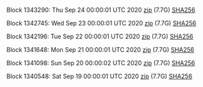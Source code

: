 Block 1343290: Thu Sep 24 00:00:01 UTC 2020 [zip](https://dash-bootstrap.ams3.digitaloceanspaces.com/mainnet/2020-09-24/bootstrap.dat.zip) (7.7G) [SHA256](https://dash-bootstrap.ams3.digitaloceanspaces.com/mainnet/2020-09-24/sha256.txt)

Block 1342745: Wed Sep 23 00:00:01 UTC 2020 [zip](https://dash-bootstrap.ams3.digitaloceanspaces.com/mainnet/2020-09-23/bootstrap.dat.zip) (7.7G) [SHA256](https://dash-bootstrap.ams3.digitaloceanspaces.com/mainnet/2020-09-23/sha256.txt)

Block 1342196: Tue Sep 22 00:00:01 UTC 2020 [zip](https://dash-bootstrap.ams3.digitaloceanspaces.com/mainnet/2020-09-22/bootstrap.dat.zip) (7.7G) [SHA256](https://dash-bootstrap.ams3.digitaloceanspaces.com/mainnet/2020-09-22/sha256.txt)

Block 1341648: Mon Sep 21 00:00:01 UTC 2020 [zip](https://dash-bootstrap.ams3.digitaloceanspaces.com/mainnet/2020-09-21/bootstrap.dat.zip) (7.7G) [SHA256](https://dash-bootstrap.ams3.digitaloceanspaces.com/mainnet/2020-09-21/sha256.txt)

Block 1341098: Sun Sep 20 00:00:02 UTC 2020 [zip](https://dash-bootstrap.ams3.digitaloceanspaces.com/mainnet/2020-09-20/bootstrap.dat.zip) (7.7G) [SHA256](https://dash-bootstrap.ams3.digitaloceanspaces.com/mainnet/2020-09-20/sha256.txt)

Block 1340548: Sat Sep 19 00:00:01 UTC 2020 [zip](https://dash-bootstrap.ams3.digitaloceanspaces.com/mainnet/2020-09-19/bootstrap.dat.zip) (7.7G) [SHA256](https://dash-bootstrap.ams3.digitaloceanspaces.com/mainnet/2020-09-19/sha256.txt)
